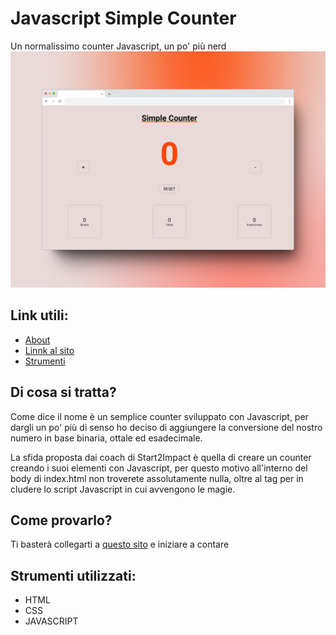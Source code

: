 # Javascript Simple Counter
Un normalissimo counter Javascript, un po' più nerd
![screenshot](assets/img/447_2x_shots_so.png)
## Link utili:
- [About](#di-cosa-si-tratta)
- [Linnk al sito](#come-provarlo)
- [Strumenti](#strumenti-utilizzati)



## Di cosa si tratta?
Come dice il nome è un semplice counter sviluppato con Javascript, per dargli un po' più di senso ho deciso di aggiungere la conversione del nostro numero in base binaria, ottale ed esadecimale. 

La sfida proposta dai coach di Start2Impact è quella di creare un counter creando i suoi elementi con Javascript, per questo motivo all'interno del body di index.html non troverete assolutamente nulla, oltre al tag per in cludere lo script Javascript in cui avvengono le magie.

## Come provarlo? 
Ti basterà collegarti a [questo sito](https://s2i-ilpiova-simple-counter.netlify.app/) e iniziare a contare

## Strumenti utilizzati:
- HTML
- CSS
- JAVASCRIPT